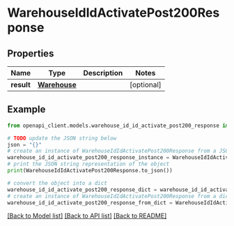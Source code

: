 # WarehouseIdIdActivatePost200Response


## Properties

Name | Type | Description | Notes
------------ | ------------- | ------------- | -------------
**result** | [**Warehouse**](Warehouse.md) |  | [optional] 

## Example

```python
from openapi_client.models.warehouse_id_id_activate_post200_response import WarehouseIdIdActivatePost200Response

# TODO update the JSON string below
json = "{}"
# create an instance of WarehouseIdIdActivatePost200Response from a JSON string
warehouse_id_id_activate_post200_response_instance = WarehouseIdIdActivatePost200Response.from_json(json)
# print the JSON string representation of the object
print(WarehouseIdIdActivatePost200Response.to_json())

# convert the object into a dict
warehouse_id_id_activate_post200_response_dict = warehouse_id_id_activate_post200_response_instance.to_dict()
# create an instance of WarehouseIdIdActivatePost200Response from a dict
warehouse_id_id_activate_post200_response_from_dict = WarehouseIdIdActivatePost200Response.from_dict(warehouse_id_id_activate_post200_response_dict)
```
[[Back to Model list]](../README.md#documentation-for-models) [[Back to API list]](../README.md#documentation-for-api-endpoints) [[Back to README]](../README.md)


